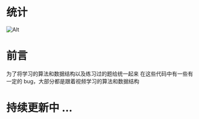 # 统计
![Alt](https://repobeats.axiom.co/api/embed/4759e615acd685330d0e040d15ef94da06e9d989.svg "Repobeats analytics image")

# 前言

为了将学习的算法和数据结构以及练习过的题给统一起来
在这些代码中有一些有一定的 bug，大部分都是跟着视频学习的算法和数据结构

# 持续更新中 ...
